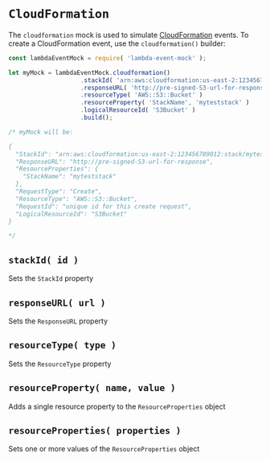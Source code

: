 # `CloudFormation`

The `cloudformation` mock is used to simulate [CloudFormation](https://aws.amazon.com/cloudformation/)
events. To create a CloudFormation event, use the `cloudformation()` builder:

```js
const lambdaEventMock = require( 'lambda-event-mock' );

let myMock = lambdaEventMock.cloudformation()
                    .stackId( 'arn:aws:cloudformation:us-east-2:123456789012:stack/myteststack/466df9e0-0dff-08e3-8e2f-5088487c4896' )
                    .responseURL( 'http://pre-signed-S3-url-for-response' )
                    .resourceType( 'AWS::S3::Bucket' )
                    .resourceProperty( 'StackName', 'myteststack' )
                    .logicalResourceId( 'S3Bucket' )
                    .build();

/* myMock will be:

{
  "StackId": "arn:aws:cloudformation:us-east-2:123456789012:stack/myteststack/466df9e0-0dff-08e3-8e2f-5088487c4896",
  "ResponseURL": "http://pre-signed-S3-url-for-response",
  "ResourceProperties": {
    "StackName": "myteststack"
  },
  "RequestType": "Create",
  "ResourceType": "AWS::S3::Bucket",
  "RequestId": "unique id for this create request",
  "LogicalResourceId": "S3Bucket"
}

*/
```

## `stackId( id )`

Sets the `StackId` property

## `responseURL( url )`

Sets the `ResponseURL` property

## `resourceType( type )`

Sets the `ResourceType` property

## `resourceProperty( name, value )`

Adds a single resource property to the `ResourceProperties` object

## `resourceProperties( properties )`

Sets one or more values of the `ResourceProperties` object

